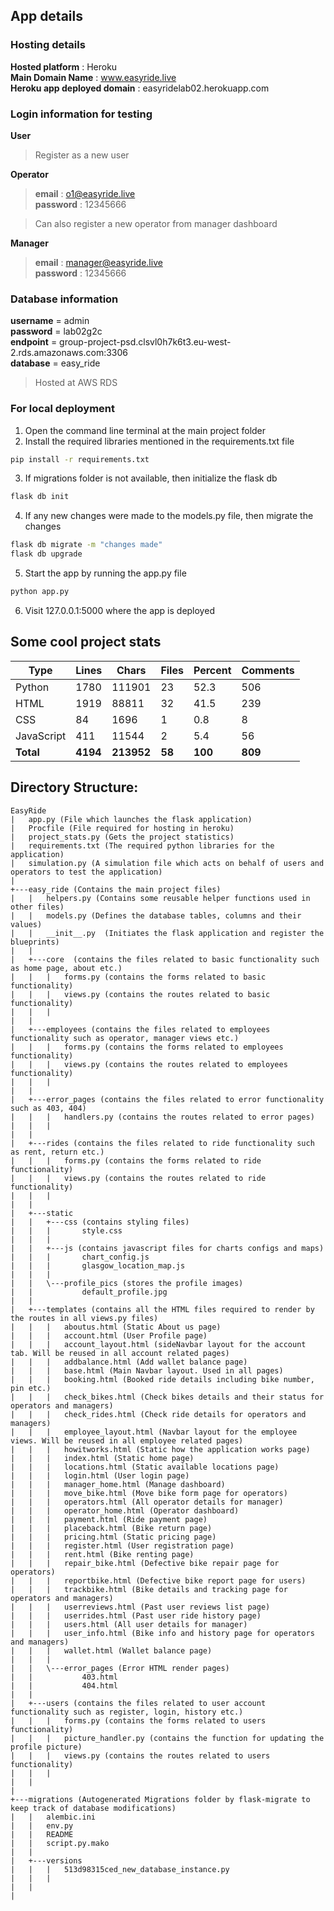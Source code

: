 ## App details
### Hosting details
 **Hosted platform** : Heroku  
 **Main Domain Name** : www.easyride.live  
 **Heroku app deployed domain** : easyridelab02.herokuapp.com  

### Login information for testing
**User**
>Register as a new user  

**Operator**
>**email** : o1@easyride.live  
**password** : 12345666

>Can also register a new operator from manager dashboard

**Manager**
>**email** : manager@easyride.live  
**password** : 12345666

### Database information
**username** = admin  
**password** = lab02g2c  
**endpoint** = group-project-psd.clsvl0h7k6t3.eu-west-2.rds.amazonaws.com:3306  
**database** = easy_ride  

>Hosted at AWS RDS

### For local deployment

1. Open the command line terminal at the main project folder  
2. Install the required libraries mentioned in the requirements.txt file  
```bash
pip install -r requirements.txt  
```
3. If migrations folder is not available, then initialize the flask db
```bash
flask db init  
```
4. If any new changes were made to the models.py file, then migrate the changes  
```bash
flask db migrate -m "changes made"
flask db upgrade
```
5. Start the app by running the app.py file  
```bash
python app.py
```
6. Visit 127.0.0.1:5000 where the app is deployed  


## Some cool project stats

| Type | Lines | Chars | Files | Percent | Comments |
| ----------- | ----------- | ----------- | ----------- | ----------- | ----------- |
| Python | 1780 | 111901 | 23 | 52.3 | 506 |
| HTML | 1919 | 88811 | 32 | 41.5 | 239 |
| CSS | 84 | 1696 | 1 | 0.8 | 8 |
| JavaScript | 411 | 11544 | 2 | 5.4 | 56 |
| **Total** | **4194** | **213952** | **58** | **100** | **809** |


## Directory Structure:

```
EasyRide
|   app.py (File which launches the flask application)
|   Procfile (File required for hosting in heroku)
|   project_stats.py (Gets the project statistics)
|   requirements.txt (The required python libraries for the application)
|   simulation.py (A simulation file which acts on behalf of users and operators to test the application)
|   
+---easy_ride (Contains the main project files)
|   |   helpers.py (Contains some reusable helper functions used in other files)
|   |   models.py (Defines the database tables, columns and their values)
|   |   __init__.py  (Initiates the flask application and register the blueprints)
|   |   
|   +---core  (contains the files related to basic functionality such as home page, about etc.)
|   |   |   forms.py (contains the forms related to basic functionality)
|   |   |   views.py (contains the routes related to basic functionality)
|   |   |   
|   |           
|   +---employees (contains the files related to employees functionality such as operator, manager views etc.)
|   |   |   forms.py (contains the forms related to employees functionality)
|   |   |   views.py (contains the routes related to employees functionality)
|   |   |   
|   |           
|   +---error_pages (contains the files related to error functionality such as 403, 404)
|   |   |   handlers.py (contains the routes related to error pages)
|   |   |   
|   |           
|   +---rides (contains the files related to ride functionality such as rent, return etc.)
|   |   |   forms.py (contains the forms related to ride functionality)
|   |   |   views.py (contains the routes related to ride functionality)
|   |   |   
|   |           
|   +---static
|   |   +---css (contains styling files)
|   |   |       style.css
|   |   |       
|   |   +---js (contains javascript files for charts configs and maps)
|   |   |       chart_config.js
|   |   |       glasgow_location_map.js
|   |   |       
|   |   \---profile_pics (stores the profile images)
|   |           default_profile.jpg
|   |           
|   +---templates (contains all the HTML files required to render by the routes in all views.py files)
|   |   |   aboutus.html (Static About us page)
|   |   |   account.html (User Profile page)
|   |   |   account_layout.html (sideNavbar layout for the account tab. Will be reused in all account related pages)
|   |   |   addbalance.html (Add wallet balance page)
|   |   |   base.html (Main Navbar layout. Used in all pages)
|   |   |   booking.html (Booked ride details including bike number, pin etc.)
|   |   |   check_bikes.html (Check bikes details and their status for operators and managers)
|   |   |   check_rides.html (Check ride details for operators and managers)
|   |   |   employee_layout.html (Navbar layout for the employee views. Will be reused in all employee related pages)
|   |   |   howitworks.html (Static how the application works page)
|   |   |   index.html (Static home page)
|   |   |   locations.html (Static available locations page)
|   |   |   login.html (User login page)
|   |   |   manager_home.html (Manage dashboard)
|   |   |   move_bike.html (Move bike form page for operators)
|   |   |   operators.html (All operator details for manager)
|   |   |   operator_home.html (Operator dashboard)
|   |   |   payment.html (Ride payment page)
|   |   |   placeback.html (Bike return page)
|   |   |   pricing.html (Static pricing page)
|   |   |   register.html (User registration page)
|   |   |   rent.html (Bike renting page)
|   |   |   repair_bike.html (Defective bike repair page for operators)
|   |   |   reportbike.html (Defective bike report page for users)
|   |   |   trackbike.html (Bike details and tracking page for operators and managers)
|   |   |   userreviews.html (Past user reviews list page)
|   |   |   userrides.html (Past user ride history page)
|   |   |   users.html (All user details for manager)
|   |   |   user_info.html (Bike info and history page for operators and managers)
|   |   |   wallet.html (Wallet balance page)
|   |   |   
|   |   \---error_pages (Error HTML render pages)
|   |           403.html
|   |           404.html
|   |           
|   +---users (contains the files related to user account functionality such as register, login, history etc.)
|   |   |   forms.py (contains the forms related to users functionality)
|   |   |   picture_handler.py (contains the function for updating the profile picture)
|   |   |   views.py (contains the routes related to users functionality)
|   |   |   
|   |           
|           
+---migrations (Autogenerated Migrations folder by flask-migrate to keep track of database modifications)
|   |   alembic.ini
|   |   env.py
|   |   README
|   |   script.py.mako
|   |   
|   +---versions
|   |   |   513d98315ced_new_database_instance.py
|   |   |   
|   |           
|     
```
